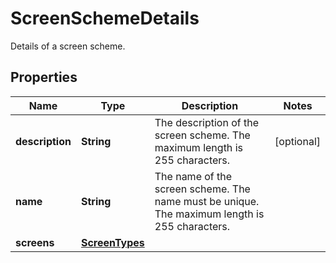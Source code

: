 

# ScreenSchemeDetails

Details of a screen scheme.

## Properties

| Name | Type | Description | Notes |
|------------ | ------------- | ------------- | -------------|
|**description** | **String** | The description of the screen scheme. The maximum length is 255 characters. |  [optional] |
|**name** | **String** | The name of the screen scheme. The name must be unique. The maximum length is 255 characters. |  |
|**screens** | [**ScreenTypes**](ScreenTypes.md) |  |  |



